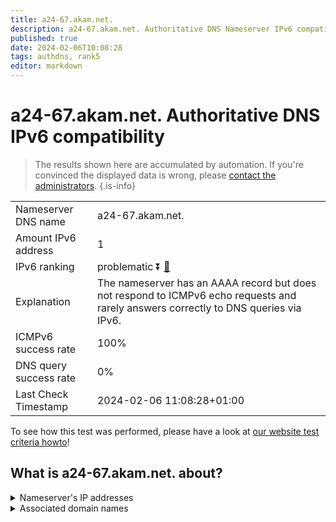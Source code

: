 ```yaml
---
title: a24-67.akam.net.
description: a24-67.akam.net. Authoritative DNS Nameserver IPv6 compatibility
published: true
date: 2024-02-06T10:08:28
tags: authdns, rank5
editor: markdown
---
```


# a24-67.akam.net. Authoritative DNS IPv6 compatibility

> The results shown here are accumulated by automation. If you're convinced the displayed data is wrong, please [contact the administrators](/howto/chat). 
{.is-info}




|   |   |
| - | - |
| Nameserver DNS name | a24-67.akam.net.
| Amount IPv6 address | 1
| IPv6 ranking | problematic :arrow_double_down: [🔗](/howto/ranking) |
| Explanation | The nameserver has an AAAA record but does not respond to ICMPv6 echo requests and rarely answers correctly to DNS queries via IPv6. |
| ICMPv6 success rate | 100%|
| DNS query success rate | 0% |
| Last Check Timestamp | 2024-02-06 11:08:28+01:00 |

To see how this test was performed, please have a look at [our website test criteria howto](/howto/testcriteria/authdns)!


## What is a24-67.akam.net. about?




<details>
<summary>Nameserver's IP addresses</summary>

2600:1480:9800::43

</details>



<details>
<summary>Associated domain names</summary>

www.intuit.com

</details>

